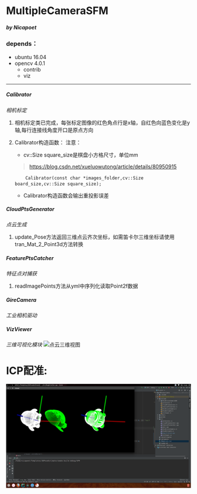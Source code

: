 # MultipleCameraSFM

##### by Nicapoet
### depends：
- ubuntu 16.04
- opencv 4.0.1 
     * contrib
     * viz
---
##### Calibrator
_相机标定_
1. 相机标定类已完成，每张标定图像的红色角点行是x轴，自红色向蓝色变化是y轴,每行连接线角度开口是原点方向
2. Calibrator构造函数：
注意：

    - cv::Size square_size是棋盘小方格尺寸，单位mm
    > https://blog.csdn.net/xueluowutong/article/details/80950915

    ```
        Calibrator(const char *images_folder,cv::Size board_size,cv::Size square_size);
    ```
    - Calibrator构造函数会输出重投影误差
##### CloudPtsGenerator
_点云生成_
1. update_Pose方法返回三维点云齐次坐标，如需笛卡尔三维坐标请使用tran_Mat_2_Point3d方法转换 
##### FeaturePtsCatcher
_特征点对捕获_
1. readImagePoints方法从yml中序列化读取Point2f数据
##### GireCamera
_工业相机驱动_
##### VizViewer
_三维可视化模块_
![ 点云三维视图 ](others/images/1.png)
# ICP配准:
![ ICP 点云配准](others/icp_runtime.png)
